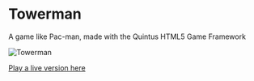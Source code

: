 Towerman
========

 A game like Pac-man, made with the Quintus HTML5 Game Framework
 
 ![Towerman](https://s3.amazonaws.com/uploads.hipchat.com/12722/130235/7iublw3zkzq8zkj/upload.png)
 
 [Play a live version here](http://towermancoderdojo.azurewebsites.net/final/)
